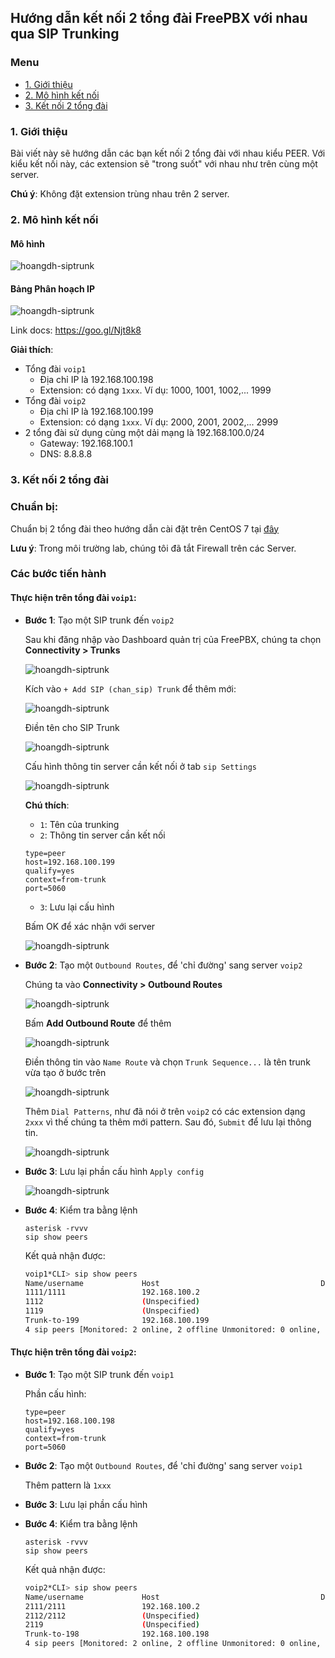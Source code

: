 ## Hướng dẫn kết nối 2 tổng đài FreePBX với nhau qua SIP Trunking

### Menu

- [1. Giới thiệu](#1)
- [2. Mô hình kết nối](#2)
- [3. Kết nối 2 tổng đài](#3)

<a name="1" />

### 1. Giới thiệu

Bài viết này sẽ hướng dẫn các bạn kết nối 2 tổng đài với nhau kiểu PEER. Với kiểu kết nối này, các extension sẽ "trong suốt" với nhau như trên cùng một server.

**Chú ý**: Không đặt extension trùng nhau trên 2 server.

<a name="2" />

### 2. Mô hình kết nối

#### Mô hình

![hoangdh-siptrunk](/images/sip-trunk.png)

#### Bảng Phân hoạch IP

![hoangdh-siptrunk](/images/sip-trunk-ip.png)

Link docs: https://goo.gl/Njt8k8

**Giải thích**:

- Tổng đài `voip1`
	- Địa chỉ IP là 192.168.100.198
	- Extension: có dạng `1xxx`. Ví dụ: 1000, 1001, 1002,... 1999
- Tổng đài `voip2`
	- Địa chỉ IP là 192.168.100.199
	- Extension: có dạng `1xxx`. Ví dụ: 2000, 2001, 2002,... 2999
- 2 tổng đài sử dụng cùng một dải mạng là 192.168.100.0/24
	- Gateway: 192.168.100.1
	- DNS: 8.8.8.8

<a name="3" />

### 3. Kết nối 2 tổng đài

### Chuẩn bị:

Chuẩn bị 2 tổng đài theo hướng dẫn cài đặt trên CentOS 7 tại [đây](1.Cai-dat-tren-CentOS-7.md)

**Lưu ý**: Trong môi trường lab, chúng tôi đã tắt Firewall trên các Server.

### Các bước tiến hành

#### Thực hiện trên tổng đài `voip1`:

- **Bước 1**: Tạo một SIP trunk đến `voip2`

	Sau khi đăng nhập vào Dashboard quản trị của FreePBX, chúng ta chọn **Connectivity > Trunks**

	![hoangdh-siptrunk](/images/trunk1-1.png)

	Kích vào `+ Add SIP (chan_sip) Trunk` để thêm mới:

	![hoangdh-siptrunk](/images/trunk1-2.png)

	Điền tên cho SIP Trunk

	![hoangdh-siptrunk](/images/trunk1-2-1.png)

	Cấu hình thông tin server cần kết nối ở tab `sip Settings`

	![hoangdh-siptrunk](/images/trunk1-2-2.png)

	**Chú thích**:
	- `1`: Tên của trunking
	- `2`: Thông tin server cần kết nối
	```
	type=peer
	host=192.168.100.199
	qualify=yes
	context=from-trunk
	port=5060
	```
	- `3`: Lưu lại cấu hình

	Bấm OK để xác nhận với server
	
	![hoangdh-siptrunk](/images/trunk1-2-3.png)
	
- **Bước 2**: Tạo một `Outbound Routes`, để 'chỉ đường' sang server `voip2`

	Chúng ta vào **Connectivity > Outbound Routes** 
	
	![hoangdh-siptrunk](/images/trunk1-3-1.png)
	
	Bấm **Add Outbound Route** để thêm
	
	![hoangdh-siptrunk](/images/trunk1-3-2.png)
	
	Điền thông tin vào `Name Route` và chọn `Trunk Sequence...` là tên trunk vừa tạo ở bước trên
	
	![hoangdh-siptrunk](/images/trunk1-3-3.png)
	
	Thêm `Dial Patterns`, như đã nói ở trên `voip2` có các extension dạng `2xxx`  vì thế chúng ta thêm mới pattern. Sau đó, `Submit` để lưu lại thông tin.
	
	![hoangdh-siptrunk](/images/trunk1-3-4.png)
	
- **Bước 3**: Lưu lại phần cấu hình `Apply config`

	![hoangdh-siptrunk](/images/trunk1-3-5.png)
	
- **Bước 4**: Kiểm tra bằng lệnh

	```
	asterisk -rvvv
	sip show peers
	```
	
	Kết quả nhận được:
	
	```sh
	voip1*CLI> sip show peers
	Name/username             Host                                    Dyn Forcerport Comedia    ACL Port     Status      Description
	1111/1111                 192.168.100.2                            D  No         No          A  64179    OK (25 ms)
	1112                      (Unspecified)                            D  No         No          A  0        UNKNOWN
	1119                      (Unspecified)                            D  No         No          A  0        UNKNOWN
	Trunk-to-199              192.168.100.199                             Yes        Yes            5060     OK (1 ms)
	4 sip peers [Monitored: 2 online, 2 offline Unmonitored: 0 online, 0 offline]
	```
	
#### Thực hiện trên tổng đài `voip2`:

- **Bước 1**: Tạo một SIP trunk đến `voip1`

	Phần cấu hình:
	```
	type=peer
	host=192.168.100.198
	qualify=yes
	context=from-trunk
	port=5060
	```

- **Bước 2**: Tạo một `Outbound Routes`, để 'chỉ đường' sang server `voip1`
	
	Thêm pattern là `1xxx`

- **Bước 3**: Lưu lại phần cấu hình

- **Bước 4**: Kiểm tra bằng lệnh

	```
	asterisk -rvvv
	sip show peers
	```
	
	Kết quả nhận được:
	
	```sh
	voip2*CLI> sip show peers
	Name/username             Host                                    Dyn Forcerport Comedia    ACL Port     Status      Description
	2111/2111                 192.168.100.2                            D  No         No          A  64179    OK (14 ms)
	2112/2112                 (Unspecified)                            D  No         No          A  0        UNKNOWN
	2119                      (Unspecified)                            D  No         No          A  0        UNKNOWN
	Trunk-to-198              192.168.100.198                             Yes        Yes            5060     OK (2 ms)
	4 sip peers [Monitored: 2 online, 2 offline Unmonitored: 0 online, 0 offline]
	```